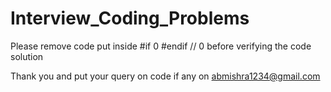 # Interview_Coding_Problems

Please remove code put inside 
#if 0
#endif // 0
before verifying the code solution

Thank you and put your query on code if any on abmishra1234@gmail.com

